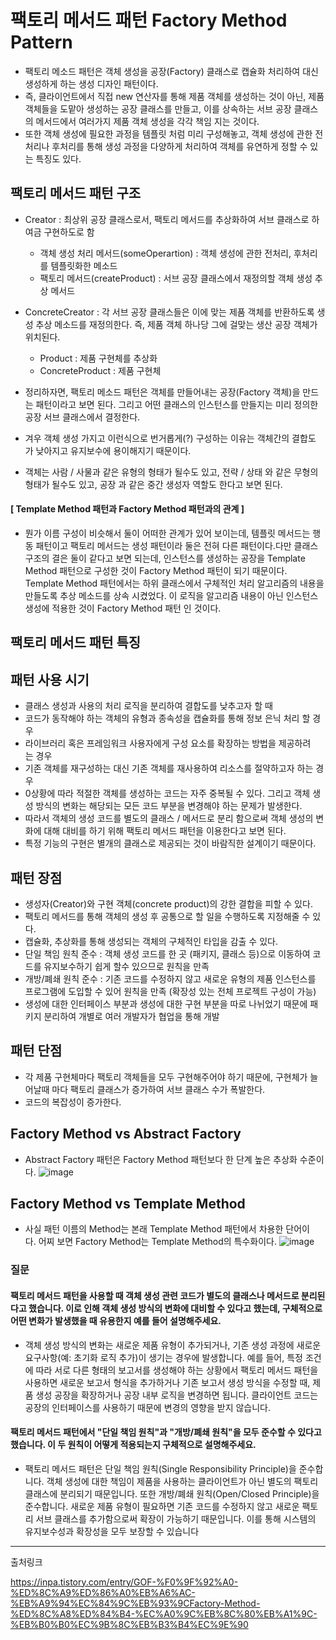 # 팩토리 메서드 패턴 Factory Method Pattern
- 팩토리 메소드 패턴은 객체 생성을 공장(Factory) 클래스로 캡슐화 처리하여 대신 생성하게 하는 생성 디자인 패턴이다.
- 즉, 클라이언트에서 직접 new 연산자를 통해 제품 객체를 생성하는 것이 아닌, 제품 객체들을 도맡아 생성하는 공장 클래스를 만들고, 이를 상속하는 서브 공장 클래스의 메서드에서 여러가지 제품 객체 생성을 각각 책임 지는 것이다.
- 또한 객체 생성에 필요한 과정을 템플릿 처럼 미리 구성해놓고, 객체 생성에 관한 전처리나 후처리를 통해 생성 과정을 다양하게 처리하여 객체를 유연하게 정할 수 있는 특징도 있다.
 
## 팩토리 메서드 패턴 구조
- Creator : 최상위 공장 클래스로서, 팩토리 메서드를 추상화하여 서브 클래스로 하여금 구현하도로 함
    - 객체 생성 처리 메서드(someOperartion) : 객체 생성에 관한 전처리, 후처리를 템플릿화한 메소드
    - 팩토리 메서드(createProduct) : 서브 공장 클래스에서 재정의할 객체 생성 추상 메서드
- ConcreteCreator : 각 서브 공장 클래스들은 이에 맞는 제품 객체를 반환하도록 생성 추상 메소드를 재정의한다. 즉, 제품 객체 하나당 그에 걸맞는 생산 공장 객체가 위치된다.
    - Product : 제품 구현체를 추상화
    - ConcreteProduct : 제품 구현체

- 정리하자면, 팩토리 메소드 패턴은 객체를 만들어내는 공장(Factory 객체)을 만드는 패턴이라고 보면 된다. 그리고 어떤 클래스의 인스턴스를 만들지는 미리 정의한 공장 서브 클래스에서 결정한다.
- 겨우 객체 생성 가지고 이런식으로 번거롭게(?) 구성하는 이유는 객체간의 결합도 가 낮아지고 유지보수에 용이해지기 때문이다.
- 객체는 사람 / 사물과 같은 유형의 형태가 될수도 있고, 전략 / 상태 와 같은 무형의 형태가 될수도 있고, 공장 과 같은 중간 생성자 역할도 한다고 보면 된다. 
#### [ Template Method 패턴과 Factory Method 패턴과의 관계 ]
- 뭔가 이름 구성이 비슷해서 둘이 어떠한 관계가 있어 보이는데, 템플릿 메서드는 행동 패턴이고 팩토리 메서드는 생성 패턴이라 둘은 전혀 다른 패턴이다.다만 클래스 구조의 결은 둘이 같다고 보면 되는데, 인스턴스를 생성하는 공장을 Template Method 패턴으로 구성한 것이 Factory Method 패턴이 되기 때문이다. Template Method 패턴에서는 하위 클래스에서 구체적인 처리 알고리즘의 내용을 만들도록 추상 메소드를 상속 시켰었다. 이 로직을 알고리즘 내용이 아닌 인스턴스 생성에 적용한 것이 Factory Method 패턴 인 것이다.

## 팩토리 메서드 패턴 특징
## 패턴 사용 시기
- 클래스 생성과 사용의 처리 로직을 분리하여 결합도를 낮추고자 할 때
- 코드가 동작해야 하는 객체의 유형과 종속성을 캡슐화를 통해 정보 은닉 처리 할 경우
- 라이브러리 혹은 프레임워크 사용자에게 구성 요소를 확장하는 방법을 제공하려는 경우 
- 기존 객체를 재구성하는 대신 기존 객체를 재사용하여 리소스를 절약하고자 하는 경우
- 0상황에 따라 적절한 객체를 생성하는 코드는 자주 중복될 수 있다. 그리고 객체 생성 방식의 변화는 해당되는 모든 코드 부분을 변경해야 하는 문제가 발생한다. 
- 따라서 객체의 생성 코드를 별도의 클래스 / 메서드로 분리 함으로써 객체 생성의 변화에 대해 대비를 하기 위해 팩토리 메서드 패턴을 이용한다고 보면 된다. 
- 특정 기능의 구현은 별개의 클래스로 제공되는 것이 바람직한 설계이기 때문이다.

## 패턴 장점
- 생성자(Creator)와 구현 객체(concrete product)의 강한 결합을 피할 수 있다.
- 팩토리 메서드를 통해 객체의 생성 후 공통으로 할 일을 수행하도록 지정해줄 수 있다.
- 캡슐화, 추상화를 통해 생성되는 객체의 구체적인 타입을 감출 수 있다.
- 단일 책임 원칙  준수 : 객체 생성 코드를 한 곳 (패키지, 클래스 등)으로 이동하여 코드를 유지보수하기 쉽게 할수 있으므로 원칙을 만족
- 개방/폐쇄 원칙  준수 : 기존 코드를 수정하지 않고 새로운 유형의 제품 인스턴스를 프로그램에 도입할 수 있어 원칙을 만족 (확장성 있는 전체 프로젝트 구성이 가능)
- 생성에 대한 인터페이스 부분과 생성에 대한 구현 부분을 따로 나뉘었기 때문에 패키지 분리하여 개별로 여러 개발자가 협업을 통해 개발

## 패턴 단점
- 각 제품 구현체마다 팩토리 객체들을 모두 구현해주어야 하기 때문에, 구현체가 늘어날때 마다 팩토리 클래스가 증가하여 서브 클래스 수가 폭발한다.
- 코드의 복잡성이 증가한다.

## Factory Method vs Abstract Factory
- Abstract Factory 패턴은 Factory Method 패턴보다 한 단계 높은 추상화 수준이다.
![image](https://github.com/user-attachments/assets/74e093cc-dfc2-4a64-9ea1-2e31ea2fa607)

## Factory Method vs Template Method
- 사실 패턴 이름의 Method는 본래 Template Method 패턴에서 차용한 단어이다. 어찌 보면 Factory Method는 Template Method의 특수화이다.
![image](https://github.com/user-attachments/assets/95b9c4e6-5f54-44ec-95b3-9f918e047bc9)

### 질문
#### 팩토리 메서드 패턴을 사용할 때 객체 생성 관련 코드가 별도의 클래스나 메서드로 분리된다고 했습니다. 이로 인해 객체 생성 방식의 변화에 대비할 수 있다고 했는데, 구체적으로 어떤 변화가 발생했을 때 유용한지 예를 들어 설명해주세요.
- 객체 생성 방식의 변화는 새로운 제품 유형이 추가되거나, 기존 생성 과정에 새로운 요구사항(예: 초기화 로직 추가)이 생기는 경우에 발생합니다. 예를 들어, 특정 조건에 따라 서로 다른 형태의 보고서를 생성해야 하는 상황에서 팩토리 메서드 패턴을 사용하면 새로운 보고서 형식을 추가하거나 기존 보고서 생성 방식을 수정할 때, 제품 생성 공장을 확장하거나 공장 내부 로직을 변경하면 됩니다. 클라이언트 코드는 공장의 인터페이스를 사용하기 때문에 변경의 영향을 받지 않습니다.

#### 팩토리 메서드 패턴에서 "단일 책임 원칙"과 "개방/폐쇄 원칙"을 모두 준수할 수 있다고 했습니다. 이 두 원칙이 어떻게 적용되는지 구체적으로 설명해주세요.
- 팩토리 메서드 패턴은 단일 책임 원칙(Single Responsibility Principle)을 준수합니다. 객체 생성에 대한 책임이 제품을 사용하는 클라이언트가 아닌 별도의 팩토리 클래스에 분리되기 때문입니다. 또한 개방/폐쇄 원칙(Open/Closed Principle)을 준수합니다. 새로운 제품 유형이 필요하면 기존 코드를 수정하지 않고 새로운 팩토리 서브 클래스를 추가함으로써 확장이 가능하기 때문입니다. 이를 통해 시스템의 유지보수성과 확장성을 모두 보장할 수 있습니다

--- 
출처링크 

https://inpa.tistory.com/entry/GOF-%F0%9F%92%A0-%ED%8C%A9%ED%86%A0%EB%A6%AC-%EB%A9%94%EC%84%9C%EB%93%9CFactory-Method-%ED%8C%A8%ED%84%B4-%EC%A0%9C%EB%8C%80%EB%A1%9C-%EB%B0%B0%EC%9B%8C%EB%B3%B4%EC%9E%90